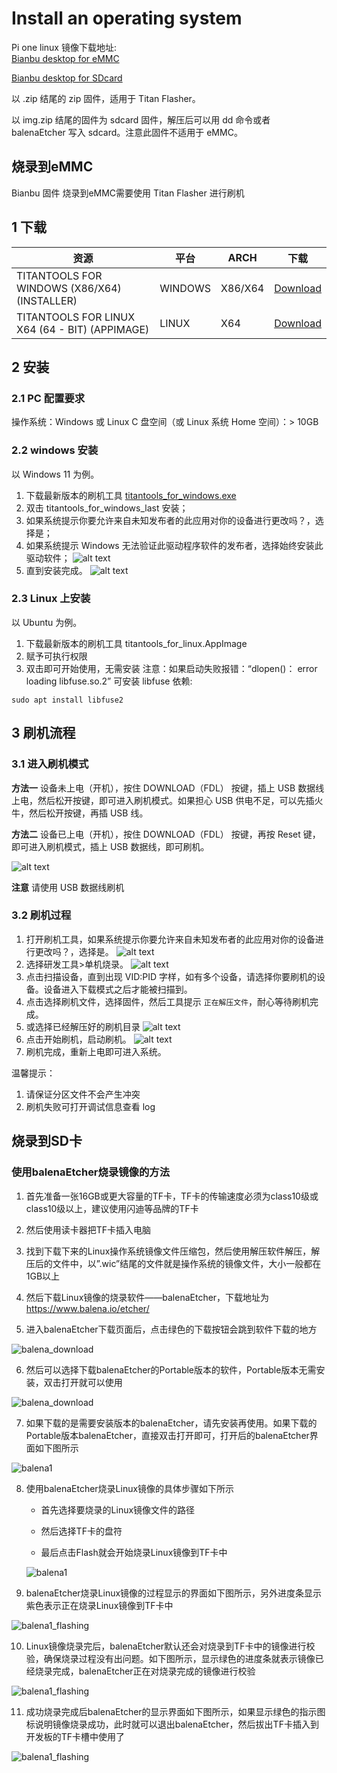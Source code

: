 # Install an operating system
Pi one linux 镜像下载地址:  
[Bianbu desktop for eMMC](https://archive.spacemit.com/image/k1/version/bianbu/v1.0.13/bianbu-23.10-desktop-k1-v1.0.13-release-20240816183401.zip)

[Bianbu desktop for SDcard](https://archive.spacemit.com/image/k1/version/bianbu/v1.0.13/bianbu-23.10-desktop-k1-v1.0.13-release-20240816183401.img.zip)


以 .zip 结尾的 zip 固件，适用于 Titan Flasher。

以 img.zip 结尾的固件为 sdcard 固件，解压后可以用 dd 命令或者 balenaEtcher 写入 sdcard。注意此固件不适用于 eMMC。

## 烧录到eMMC
Bianbu 固件 烧录到eMMC需要使用 Titan Flasher 进行刷机
## 1 下载
|资源|平台|ARCH|下载|
|---|---|---|---|
|TITANTOOLS FOR WINDOWS (X86/X64) (INSTALLER)|WINDOWS|X86/X64|[Download](https://cloud.spacemit.com/prod-api/release/download/tools?token=titantools_for_windows_X86_X64)|
|TITANTOOLS FOR LINUX X64 (64 - BIT) (APPIMAGE)|LINUX|X64|[Download](https://cloud.spacemit.com/prod-api/release/download/tools?token=titantools_for_linux_64BIT_APPIMAGE)|

## 2 安装
### 2.1 PC 配置要求
操作系统：Windows 或 Linux
C 盘空间（或 Linux 系统 Home 空间）：> 10GB

### 2.2 windows 安装
以 Windows 11 为例。
1. 下载最新版本的刷机工具 [titantools_for_windows.exe](https://cloud.spacemit.com/prod-api/release/download/tools?token=titantools_for_windows_X86_X64)
2. 双击 titantools_for_windows_last 安装；
3. 如果系统提示你要允许来自未知发布者的此应用对你的设备进行更改吗？，选择是；
4. 如果系统提示 Windows 无法验证此驱动程序软件的发布者，选择始终安装此驱动软件；
![alt text](image.png)
5. 直到安装完成。
![alt text](image-1.png)

### 2.3 Linux 上安装
以 Ubuntu 为例。
1. 下载最新版本的刷机工具 titantools_for_linux.AppImage
2. 赋予可执行权限
3. 双击即可开始使用，无需安装
注意：如果启动失败报错：“dlopen()： error loading libfuse.so.2” 可安装 libfuse 依赖:
```
sudo apt install libfuse2
```

## 3 刷机流程
### 3.1 进入刷机模式
**方法一**
设备未上电（开机），按住 DOWNLOAD（FDL） 按键，插上 USB 数据线上电，然后松开按键，即可进入刷机模式。如果担心 USB 供电不足，可以先插火牛，然后松开按键，再插 USB 线。

**方法二**
设备已上电（开机），按住 DOWNLOAD（FDL） 按键，再按 Reset 键，即可进入刷机模式，插上 USB 数据线，即可刷机。

![alt text](image-4.png)

**注意**
请使用 USB 数据线刷机

### 3.2 刷机过程
1. 打开刷机工具，如果系统提示你要允许来自未知发布者的此应用对你的设备进行更改吗？，选择是。
![alt text](image-2.png)
2. 选择研发工具>单机烧录。
![alt text](image-3.png)
3. 点击扫描设备，直到出现 VID:PID 字样，如有多个设备，请选择你要刷机的设备。设备进入下载模式之后才能被扫描到。
4. 点击选择刷机文件，选择固件，然后工具提示 `正在解压文件`，耐心等待刷机完成。
5. 或选择已经解压好的刷机目录
![alt text](8a31aea73acd0b82812ae6f8c2d208a.png)
6. 点击开始刷机，启动刷机。
![alt text](e41a769370dc80842bbaf18087bb8f7.png)
7. 刷机完成，重新上电即可进入系统。 

温馨提示：
1. 请保证分区文件不会产生冲突
2. 刷机失败可打开调试信息查看 log




## 烧录到SD卡
### 使用balenaEtcher烧录镜像的方法
1. 首先准备一张16GB或更大容量的TF卡，TF卡的传输速度必须为class10级或class10级以上，建议使用闪迪等品牌的TF卡

2. 然后使用读卡器把TF卡插入电脑

3. 找到下载下来的Linux操作系统镜像文件压缩包，然后使用解压软件解压，解压后的文件中，以”.wic”结尾的文件就是操作系统的镜像文件，大小一般都在1GB以上

4. 然后下载Linux镜像的烧录软件——balenaEtcher，下载地址为
https://www.balena.io/etcher/

5. 进入balenaEtcher下载页面后，点击绿色的下载按钮会跳到软件下载的地方

![balena_download](/img/pi-one/getting-started/install/balena_download.png)

6. 然后可以选择下载balenaEtcher的Portable版本的软件，Portable版本无需安装，双击打开就可以使用

![balena_download](/img/pi-one/getting-started/install/balena_download1.png)

7. 如果下载的是需要安装版本的balenaEtcher，请先安装再使用。如果下载的Portable版本balenaEtcher，直接双击打开即可，打开后的balenaEtcher界面如下图所示

![balena1](/img/pi-one/getting-started/install/balenaEtcher_001.png)

8. 使用balenaEtcher烧录Linux镜像的具体步骤如下所示

    - 首先选择要烧录的Linux镜像文件的路径

    - 然后选择TF卡的盘符

    - 最后点击Flash就会开始烧录Linux镜像到TF卡中

    ![balena1](/img/pi-one/getting-started/install/balenaEtcher_002.png)

9. balenaEtcher烧录Linux镜像的过程显示的界面如下图所示，另外进度条显示紫色表示正在烧录Linux镜像到TF卡中

 ![balena1_flashing](/img/pi-one/getting-started/install/balenaEtcher_Flashing.png)

10. Linux镜像烧录完后，balenaEtcher默认还会对烧录到TF卡中的镜像进行校验，确保烧录过程没有出问题。如下图所示，显示绿色的进度条就表示镜像已经烧录完成，balenaEtcher正在对烧录完成的镜像进行校验

![balena1_flashing](/img/pi-one/getting-started/install/balenaEtcher_Validating.png)

11. 成功烧录完成后balenaEtcher的显示界面如下图所示，如果显示绿色的指示图标说明镜像烧录成功，此时就可以退出balenaEtcher，然后拔出TF卡插入到开发板的TF卡槽中使用了

![balena1_flashing](/img/pi-one/getting-started/install/balenaEtcher_003.png)




